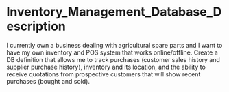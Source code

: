# Inventory_Management_Database_Description
I currently own a business dealing with agricultural spare parts and I want to have my own inventory and POS system that works online/offline. Create a DB definition that allows me to track purchases (customer sales history and supplier purchase history), inventory and its location, and the ability to receive quotations from prospective customers that will show recent purchases (bought and sold).
